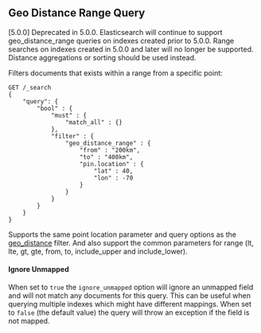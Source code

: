 ## Geo Distance Range Query

[5.0.0] Deprecated in 5.0.0. Elasticsearch will continue to support geo_distance_range queries on indexes created prior to 5.0.0. Range searches on indexes created in 5.0.0 and later will no longer be supported. Distance aggregations or sorting should be used instead. 

Filters documents that exists within a range from a specific point:
    
    
    GET /_search
    {
        "query": {
            "bool" : {
                "must" : {
                    "match_all" : {}
                },
                "filter" : {
                    "geo_distance_range" : {
                        "from" : "200km",
                        "to" : "400km",
                        "pin.location" : {
                            "lat" : 40,
                            "lon" : -70
                        }
                    }
                }
            }
        }
    }

Supports the same point location parameter and query options as the [geo_distance](query-dsl-geo-distance-query.html "Geo Distance Query") filter. And also support the common parameters for range (lt, lte, gt, gte, from, to, include_upper and include_lower).

#### Ignore Unmapped

When set to `true` the `ignore_unmapped` option will ignore an unmapped field and will not match any documents for this query. This can be useful when querying multiple indexes which might have different mappings. When set to `false` (the default value) the query will throw an exception if the field is not mapped.

